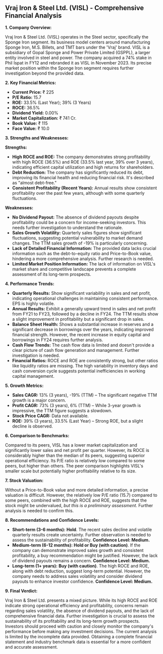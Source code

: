 ## Vraj Iron & Steel Ltd. (VISL) - Comprehensive Financial Analysis

**1. Company Overview:**

Vraj Iron & Steel Ltd. (VISL) operates in the Steel sector, specifically the Sponge Iron segment.  Its business model centers around manufacturing Sponge Iron, M.S. Billets, and TMT bars under the 'Vraj' brand.  VISL is a subsidiary of Gopal Sponge and Power Private Limited (GSPPL), a larger entity involved in steel and power.  The company acquired a 74% stake in Phil Ispat in FY12 and rebranded it as VISL in November 2023.  Its precise market position within the Sponge Iron segment requires further investigation beyond the provided data.

**2. Key Financial Metrics:**

* **Current Price:** ₹ 225
* **P/E Ratio:** 15.7
* **ROE:** 33.5% (Last Year); 39% (3 Years)
* **ROCE:** 36.5%
* **Dividend Yield:** 0.00%
* **Market Capitalization:** ₹ 741 Cr.
* **Book Value:** ₹ 115
* **Face Value:** ₹ 10.0


**3. Strengths and Weaknesses:**

**Strengths:**

* **High ROCE and ROE:**  The company demonstrates strong profitability with high ROCE (36.5%) and ROE (33.5% last year, 39% over 3 years), indicating efficient capital utilization and high returns for shareholders.
* **Debt Reduction:**  The company has significantly reduced its debt, improving its financial health and reducing financial risk.  It's described as "almost debt-free."
* **Consistent Profitability (Recent Years):**  Annual results show consistent profitability over the past few years, although with some quarterly fluctuations.

**Weaknesses:**

* **No Dividend Payout:**  The absence of dividend payouts despite profitability could be a concern for income-seeking investors.  This needs further investigation to understand the rationale.
* **Sales Growth Volatility:** Quarterly sales figures show significant fluctuations, suggesting potential vulnerability to market demand changes.  The TTM sales growth of -19% is particularly concerning.
* **Lack of Detailed Financial Information:** The provided data lacks crucial information such as the debt-to-equity ratio and Price-to-Book value, hindering a more comprehensive analysis.  Further research is needed.
* **Limited Market Position Information:**  The lack of information on VISL's market share and competitive landscape prevents a complete assessment of its long-term prospects.


**4. Performance Trends:**

* **Quarterly Results:**  Show significant variability in sales and net profit, indicating operational challenges in maintaining consistent performance.  EPS is highly volatile.
* **Annual Results:**  Exhibit a generally upward trend in sales and net profit from FY21 to FY23, followed by a decline in FY24.  The TTM results show a slight improvement in profitability but a significant drop in sales.
* **Balance Sheet Health:**  Shows a substantial increase in reserves and a significant decrease in borrowings over the years, indicating improved financial strength.  However, the recent increase in equity capital and borrowings in FY24 requires further analysis.
* **Cash Flow Trends:**  The cash flow data is limited and doesn't provide a clear picture of cash flow generation and management.  Further investigation is needed.
* **Financial Ratios:**  ROCE and ROE are consistently strong, but other ratios like liquidity ratios are missing.  The high variability in inventory days and cash conversion cycle suggests potential inefficiencies in working capital management.


**5. Growth Metrics:**

* **Sales CAGR:** 13% (3 years), -19% (TTM) –  The significant negative TTM growth is a major concern.
* **Profit CAGR:** 73% (3 years), 6% (TTM) –  While 3-year growth is impressive, the TTM figure suggests a slowdown.
* **Stock Price CAGR:** Data not available.
* **ROE:** 39% (3 years), 33.5% (Last Year) –  Strong ROE, but a slight decline is observed.


**6. Comparison to Benchmarks:**

Compared to its peers, VISL has a lower market capitalization and significantly lower sales and net profit per quarter.  However, its ROCE is considerably higher than the median of its peers, suggesting superior operational efficiency.  Its P/E ratio is relatively low compared to some peers, but higher than others.  The peer comparison highlights VISL's smaller scale but potentially higher profitability relative to its size.


**7. Stock Valuation:**

Without a Price-to-Book value and more detailed information, a precise valuation is difficult.  However, the relatively low P/E ratio (15.7) compared to some peers, combined with the high ROCE and ROE, suggests that the stock might be undervalued, *but this is a preliminary assessment*.  Further analysis is needed to confirm this.


**8. Recommendations and Confidence Levels:**

* **Short-term (3-6 months):**  **Hold**.  The recent sales decline and volatile quarterly results create uncertainty.  Further observation is needed to assess the sustainability of profitability.  **Confidence Level: Medium.**
* **Medium-term (6-12 months):**  **Hold or Buy (with caution)**.  If the company can demonstrate improved sales growth and consistent profitability, a buy recommendation might be justified.  However, the lack of dividend payouts remains a concern.  **Confidence Level: Medium.**
* **Long-term (1+ years):**  **Buy (with caution)**.  The high ROCE and ROE, along with debt reduction, suggest long-term potential.  However, the company needs to address sales volatility and consider dividend payouts to enhance investor confidence.  **Confidence Level: Medium.**


**9. Final Verdict:**

Vraj Iron & Steel Ltd. presents a mixed picture.  While its high ROCE and ROE indicate strong operational efficiency and profitability, concerns remain regarding sales volatility, the absence of dividend payouts, and the lack of comprehensive financial data.  Further investigation is crucial to assess the sustainability of its profitability and its long-term growth prospects.  Investors should proceed with caution and closely monitor the company's performance before making any investment decisions.  The current analysis is limited by the incomplete data provided.  Obtaining a complete financial statement and industry benchmark data is essential for a more confident and accurate assessment.
